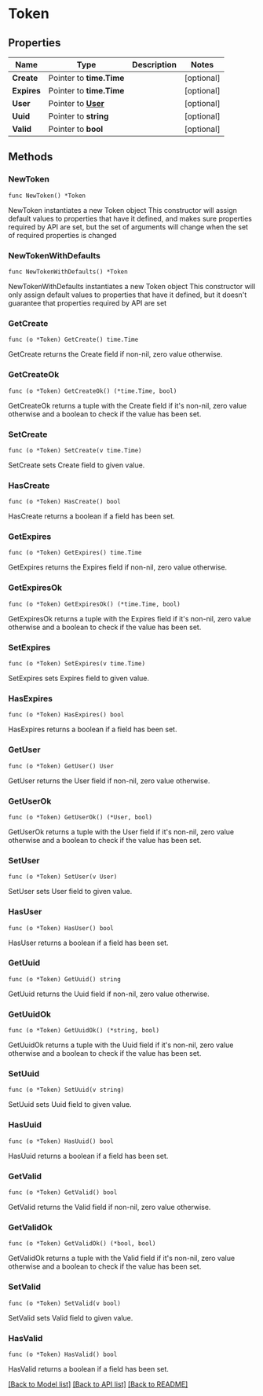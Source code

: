 # Token

## Properties

Name | Type | Description | Notes
------------ | ------------- | ------------- | -------------
**Create** | Pointer to **time.Time** |  | [optional] 
**Expires** | Pointer to **time.Time** |  | [optional] 
**User** | Pointer to [**User**](User.md) |  | [optional] 
**Uuid** | Pointer to **string** |  | [optional] 
**Valid** | Pointer to **bool** |  | [optional] 

## Methods

### NewToken

`func NewToken() *Token`

NewToken instantiates a new Token object
This constructor will assign default values to properties that have it defined,
and makes sure properties required by API are set, but the set of arguments
will change when the set of required properties is changed

### NewTokenWithDefaults

`func NewTokenWithDefaults() *Token`

NewTokenWithDefaults instantiates a new Token object
This constructor will only assign default values to properties that have it defined,
but it doesn't guarantee that properties required by API are set

### GetCreate

`func (o *Token) GetCreate() time.Time`

GetCreate returns the Create field if non-nil, zero value otherwise.

### GetCreateOk

`func (o *Token) GetCreateOk() (*time.Time, bool)`

GetCreateOk returns a tuple with the Create field if it's non-nil, zero value otherwise
and a boolean to check if the value has been set.

### SetCreate

`func (o *Token) SetCreate(v time.Time)`

SetCreate sets Create field to given value.

### HasCreate

`func (o *Token) HasCreate() bool`

HasCreate returns a boolean if a field has been set.

### GetExpires

`func (o *Token) GetExpires() time.Time`

GetExpires returns the Expires field if non-nil, zero value otherwise.

### GetExpiresOk

`func (o *Token) GetExpiresOk() (*time.Time, bool)`

GetExpiresOk returns a tuple with the Expires field if it's non-nil, zero value otherwise
and a boolean to check if the value has been set.

### SetExpires

`func (o *Token) SetExpires(v time.Time)`

SetExpires sets Expires field to given value.

### HasExpires

`func (o *Token) HasExpires() bool`

HasExpires returns a boolean if a field has been set.

### GetUser

`func (o *Token) GetUser() User`

GetUser returns the User field if non-nil, zero value otherwise.

### GetUserOk

`func (o *Token) GetUserOk() (*User, bool)`

GetUserOk returns a tuple with the User field if it's non-nil, zero value otherwise
and a boolean to check if the value has been set.

### SetUser

`func (o *Token) SetUser(v User)`

SetUser sets User field to given value.

### HasUser

`func (o *Token) HasUser() bool`

HasUser returns a boolean if a field has been set.

### GetUuid

`func (o *Token) GetUuid() string`

GetUuid returns the Uuid field if non-nil, zero value otherwise.

### GetUuidOk

`func (o *Token) GetUuidOk() (*string, bool)`

GetUuidOk returns a tuple with the Uuid field if it's non-nil, zero value otherwise
and a boolean to check if the value has been set.

### SetUuid

`func (o *Token) SetUuid(v string)`

SetUuid sets Uuid field to given value.

### HasUuid

`func (o *Token) HasUuid() bool`

HasUuid returns a boolean if a field has been set.

### GetValid

`func (o *Token) GetValid() bool`

GetValid returns the Valid field if non-nil, zero value otherwise.

### GetValidOk

`func (o *Token) GetValidOk() (*bool, bool)`

GetValidOk returns a tuple with the Valid field if it's non-nil, zero value otherwise
and a boolean to check if the value has been set.

### SetValid

`func (o *Token) SetValid(v bool)`

SetValid sets Valid field to given value.

### HasValid

`func (o *Token) HasValid() bool`

HasValid returns a boolean if a field has been set.


[[Back to Model list]](../README.md#documentation-for-models) [[Back to API list]](../README.md#documentation-for-api-endpoints) [[Back to README]](../README.md)


